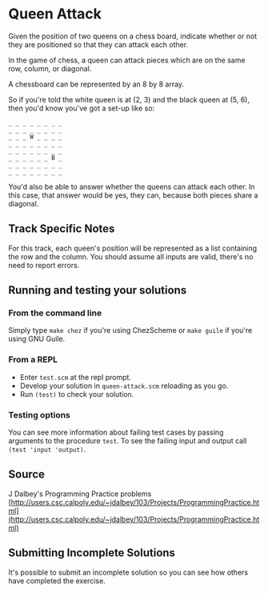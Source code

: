 # Queen Attack

Given the position of two queens on a chess board, indicate whether or not they
are positioned so that they can attack each other.

In the game of chess, a queen can attack pieces which are on the same
row, column, or diagonal.

A chessboard can be represented by an 8 by 8 array.

So if you're told the white queen is at (2, 3) and the black queen at
(5, 6), then you'd know you've got a set-up like so:

```text
_ _ _ _ _ _ _ _
_ _ _ _ _ _ _ _
_ _ _ W _ _ _ _
_ _ _ _ _ _ _ _
_ _ _ _ _ _ _ _
_ _ _ _ _ _ B _
_ _ _ _ _ _ _ _
_ _ _ _ _ _ _ _
```

You'd also be able to answer whether the queens can attack each other.
In this case, that answer would be yes, they can, because both pieces
share a diagonal.


## Track Specific Notes

For this track, each queen's position will be represented as a list
containing the row and the column\.
You should assume all inputs are valid, there's no need to report errors\.

## Running and testing your solutions


### From the command line

Simply type `make chez` if you're using ChezScheme or `make guile` if you're using GNU Guile\.

### From a REPL

* Enter `test.scm` at the repl prompt\.
* Develop your solution in `queen-attack.scm` reloading as you go\.
* Run `(test)` to check your solution\.


### Testing options

You can see more information about failing test cases by passing
arguments to the procedure `test`\.
 To see the failing input and output call `(test 'input 'output)`\.

## Source

J Dalbey's Programming Practice problems [http://users.csc.calpoly.edu/~jdalbey/103/Projects/ProgrammingPractice.html](http://users.csc.calpoly.edu/~jdalbey/103/Projects/ProgrammingPractice.html)

## Submitting Incomplete Solutions
It's possible to submit an incomplete solution so you can see how others have completed the exercise.
